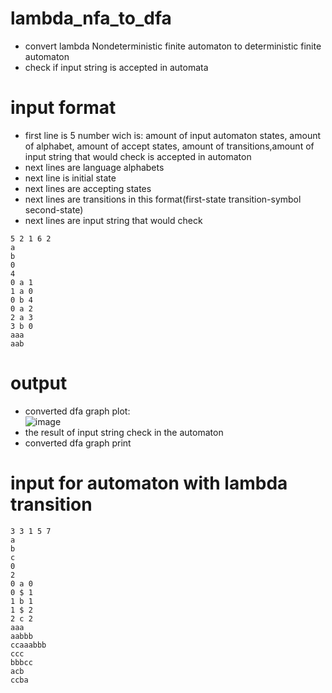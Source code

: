 # lambda_nfa_to_dfa
- convert lambda Nondeterministic finite automaton to deterministic finite automaton
- check if input string is accepted in automata
# input format
- first line is 5 number wich is: amount of input automaton states, amount of alphabet, amount of accept states, amount of transitions,amount of input string that would check is accepted in automaton
- next lines are language alphabets
- next line is initial state
- next lines are accepting states
- next lines are transitions in this format(first-state transition-symbol second-state)
- next lines are input string that would check
```
5 2 1 6 2
a
b
0
4
0 a 1
1 a 0
0 b 4
0 a 2
2 a 3
3 b 0
aaa
aab
```

# output
- converted dfa graph plot:</br>![image](https://github.com/Ali-Noghabi/lambda_nfa_to_dfa/assets/84205460/b3406ee2-2018-474a-b495-99431e6beb99)
- the result of input string check in the automaton
- converted dfa graph print

# input for automaton with lambda transition
```
3 3 1 5 7
a
b
c
0
2
0 a 0
0 $ 1
1 b 1
1 $ 2
2 c 2
aaa
aabbb
ccaaabbb
ccc
bbbcc
acb
ccba
```
